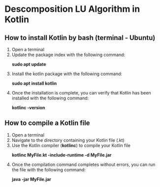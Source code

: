 <h1>Descomposition LU Algorithm in Kotlin</h1>
<h2>How to install Kotlin by bash (terminal - Ubuntu)</h2>
<ol>
    <li>Open a terminal</li>
    <li>Update the package index with the following command:
        <p><b>sudo apt update</b></p>
    </li>
    <li>Install the kotlin package with the following command:
        <p><b>sudo apt install kotlin</b></p>
    </li>
    <li>Once the installation is complete, you can verify that Kotlin has been installed with the following command:
        <p><b>kotlinc -version</b></p>
    </li>
</ol>
<h2>How to compile a Kotlin file</h2>
<ol>
    <li>Open a terminal</li>
    <li>Navigate to the directory containing your Kotlin file (.kt)</li>
    <li>Use the Kotlin compiler (<b>kotlinc</b>) to compile your Kotlin file
        <p><b>kotlinc MyFile.kt -include-runtime -d MyFile.jar</b></p>
    </li>
    <li>Once the compilation command completes without errors, you can run the file with the following command:
        <p><b>java -jar MyFile.jar</b></p>
    </li>
</ol>
